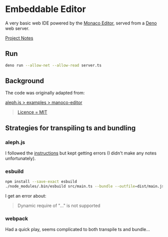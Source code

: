# Embeddable Editor

A very basic web IDE powered by the [Monaco Editor](https://microsoft.github.io/monaco-editor/), served from a
[Deno](https://deno.com) web server.

[Project Notes](https://www.notion.so/enspyrco/Embeddable-Editor-cb51e09f892d4e76b40fa5a2671a055f)

## Run

```sh
deno run --allow-net --allow-read server.ts
```

## Background

The code was originally adapted from:

[aleph.js > examples > manoco-editor](https://github.com/alephjs/aleph.js/tree/1.0.0-alpha.52/examples/feature-apps/monaco-editor)

> [Licence = MIT](https://github.com/alephjs/aleph.js/blob/1.0.0-alpha.52/LICENSE)

## Strategies for transpiling ts and bundling

### aleph.js

I followed the [instructions](https://github.com/alephjs/aleph.js/tree/1.0.0-alpha.52) but kept getting errors (I didn't make any notes unfortunately).

### esbuild

```sh
npm install --save-exact esbuild
./node_modules/.bin/esbuild src/main.ts --bundle --outfile=dist/main.js
```

I get an error about:

> Dynamic require of "..." is not supported

### webpack

Had a quick play, seems complicated to both transpile ts and bundle…
